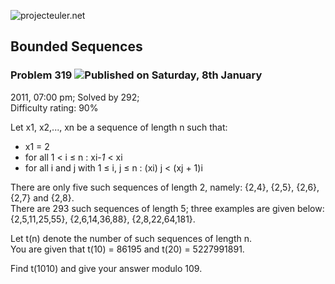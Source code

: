 ![projecteuler.net](images/print_page_logo.png)

## Bounded Sequences

### Problem 319 ![](images/icon_info.png)Published on Saturday, 8th January
2011, 07:00 pm; Solved by 292;  
Difficulty rating: 90%

Let x1, x2,..., xn be a sequence of length n such that:

  * x1 = 2
  * for all 1 &lt; i ≤ n : xi-_1_ &lt; xi
  * for all i and j with 1 ≤ i, j ≤ n : (xi) j &lt; (xj \+ 1)i

There are only five such sequences of length 2, namely: {2,4}, {2,5}, {2,6},
{2,7} and {2,8}.  
There are 293 such sequences of length 5; three examples are given below:  
{2,5,11,25,55}, {2,6,14,36,88}, {2,8,22,64,181}.

Let t(n) denote the number of such sequences of length n.  
You are given that t(10) = 86195 and t(20) = 5227991891.

Find t(1010) and give your answer modulo 109.

  
  

